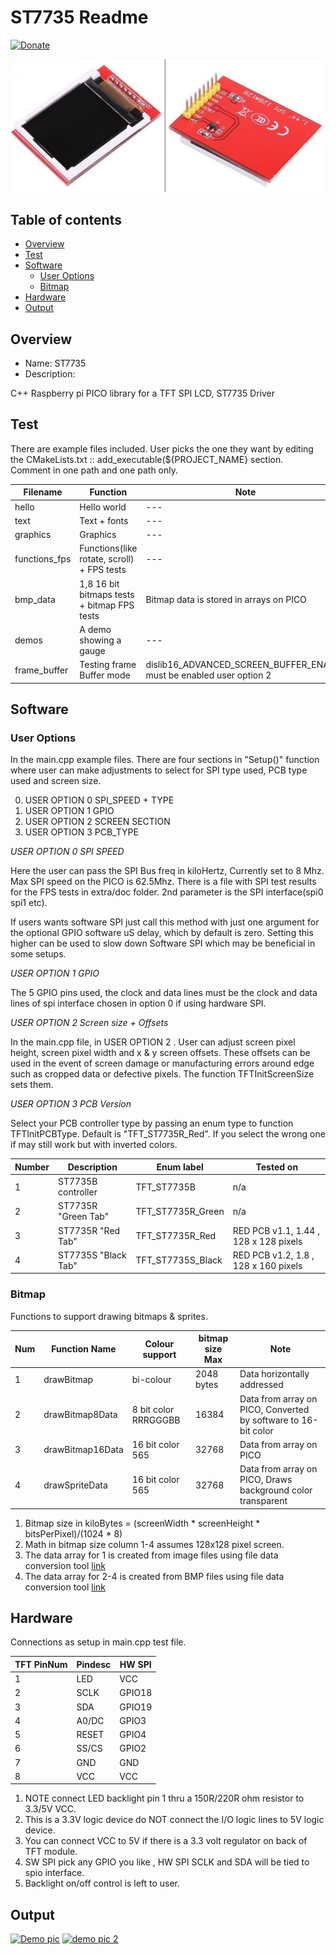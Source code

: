 # ST7735 Readme

[![Donate](https://img.shields.io/badge/Donate-PayPal-green.svg)](https://www.paypal.com/paypalme/whitelight976)

![ ig ](https://github.com/gavinlyonsrepo/pic_16F18346_projects/blob/master/images/st7735/pcb.jpg)

## Table of contents

  * [Overview](#overview)
  * [Test](#test)
  * [Software](#software)
      * [User Options](#user-options)
      * [Bitmap](#bitmap)
  * [Hardware](#hardware)
  * [Output](#output)

## Overview

* Name: ST7735
* Description:

C++ Raspberry pi PICO  library for a TFT SPI LCD, ST7735 Driver

## Test

There are example files included. User picks the one they want 
by editing the CMakeLists.txt :: add_executable(${PROJECT_NAME}  section.
Comment in one path and one path only.

| Filename  | Function  | Note |
| --- | --- | --- |
| hello | Hello world  | --- |
| text | Text  + fonts | --- |
| graphics| Graphics | --- |
| functions_fps| Functions(like rotate, scroll) + FPS tests| --- |
| bmp_data| 1,8 16 bit bitmaps tests + bitmap FPS tests| Bitmap data is stored in arrays on PICO |
| demos| A demo showing a gauge | ---|
| frame_buffer | Testing frame Buffer mode | dislib16_ADVANCED_SCREEN_BUFFER_ENABLE must be enabled user option 2 |


## Software


### User Options

In the main.cpp example files. There are four sections in "Setup()" function 
where user can make adjustments to select for SPI type used, PCB type used and screen size.


0. USER OPTION 0 SPI_SPEED + TYPE 
1. USER OPTION 1 GPIO
2. USER OPTION 2 SCREEN SECTION 
3. USER OPTION 3 PCB_TYPE


*USER OPTION 0 SPI SPEED* 

Here the user can pass the SPI Bus freq in kiloHertz, Currently set to 8 Mhz.
Max SPI speed on the PICO is 62.5Mhz. 
There is a file with SPI test results for the FPS tests in extra/doc folder. 
2nd parameter is the SPI interface(spi0 spi1 etc). 

If users wants software SPI just call this method 
with just one argument for the optional GPIO software uS delay,
which by default is zero. Setting this higher can be used to slow down Software SPI 
which may be beneficial in  some setups.   

*USER OPTION 1 GPIO*

The 5 GPIO pins used, the clock and data lines must be the clock and data lines 
of spi interface chosen in option 0 if using hardware SPI.

*USER OPTION 2 Screen size  + Offsets*

In the main.cpp file, in USER OPTION 2 .
User can adjust screen pixel height, screen pixel width and x & y screen offsets.
These offsets can be used in the event of screen damage or manufacturing errors around edge 
such as cropped data or defective pixels.
The function TFTInitScreenSize sets them.

*USER OPTION 3 PCB Version*

Select your PCB controller type by passing an enum type to function  TFTInitPCBType.
Default is "TFT_ST7735R_Red".  If you select the wrong one if may still work but with inverted colors.

| Number | Description | Enum label| Tested on | 
| ---- | ---- | --- | --- |
| 1 | ST7735B controller| TFT_ST7735B | n/a | 
| 2 | ST7735R "Green Tab" | TFT_ST7735R_Green | n/a |
| 3 | ST7735R "Red Tab"   | TFT_ST7735R_Red | RED PCB v1.1, 1.44 , 128 x 128 pixels |
| 4 | ST7735S "Black Tab" | TFT_ST7735S_Black | RED PCB v1.2, 1.8 , 128 x 160 pixels |


### Bitmap

Functions to support drawing bitmaps & sprites.

| Num | Function Name | Colour support | bitmap size Max |  Note |
| ------ | ------ | ------ | ------ | ------ |
| 1 | drawBitmap | bi-colour | 2048 bytes  | Data horizontally addressed |
| 2 | drawBitmap8Data | 8 bit color RRRGGGBB  | 16384  | Data from array on PICO, Converted by software to 16-bit color |
| 3 | drawBitmap16Data | 16 bit color 565  | 32768  | Data from array on PICO |
| 4 | drawSpriteData  | 16 bit color  565 | 32768  | Data from array on PICO, Draws background color transparent | 


1. Bitmap size in kiloBytes = (screenWidth * screenHeight * bitsPerPixel)/(1024 * 8)
2. Math in bitmap size column 1-4 assumes 128x128 pixel screen.
3. The data array for 1 is created from image files using file data conversion tool [link](https://javl.github.io/image2cpp/)
4. The data array for 2-4  is created from BMP files using file data conversion tool [link](https://notisrac.github.io/FileToCArray/)

## Hardware

Connections as setup in main.cpp  test file.

| TFT PinNum | Pindesc |  HW SPI |
| --- | --- | --- | 
| 1 | LED | VCC |   
| 2 | SCLK | GPIO18 |
| 3 | SDA | GPIO19 |
| 4 | A0/DC |  GPIO3  |
| 5 | RESET |   GPIO4 |
| 6 | SS/CS |  GPIO2 |
| 7 | GND | GND |
| 8 | VCC |  VCC  |

1. NOTE connect LED backlight pin 1 thru a 150R/220R ohm resistor to 3.3/5V VCC.
2. This is a 3.3V logic device do NOT connect the I/O logic lines to 5V logic device.
3. You can connect VCC to 5V if there is a 3.3 volt regulator on back of TFT module.
4. SW SPI pick any GPIO you like , HW SPI SCLK and SDA will be tied to spio interface.
5. Backlight on/off control is left to user.

## Output

[![ Demo pic ](https://github.com/gavinlyonsrepo/ST7735_TFT_RPI/blob/main/extra/images/4.jpg)](https://github.com/gavinlyonsrepo/ST7735_TFT_RPI/blob/main/extra/images/4.jpg)
[![ demo pic 2](https://github.com/gavinlyonsrepo/Display_Lib_RPI/blob/main/extra/images/st7735output.jpg)](https://github.com/gavinlyonsrepo/Display_Lib_RPI/blob/main/extra/images/st7735output.jpg)

